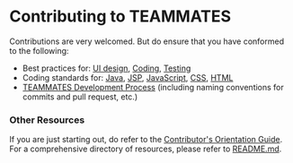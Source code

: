 # Contributing to TEAMMATES

Contributions are very welcomed.
But do ensure that you have conformed to the following:
- Best practices for: [UI design][ui], [Coding][code], [Testing][test]
- Coding standards for: [Java][java], [JSP][jsp], [JavaScript][js], [CSS][css], [HTML][html]
- [TEAMMATES Development Process][dev] (including naming conventions for commits and pull request, etc.)

[ui]: https://docs.google.com/document/d/1Vj59--sCYUfxgg-iLI53hMfc6YY1gguATTN_KXTQVUo/pub?embedded=true
[code]: https://docs.google.com/document/d/14EFJzdhp10qQ9iZ-FwsS1FAf42voe4exrlbefo_zYaU/pub?embedded=true
[test]: https://docs.google.com/document/d/1aK-1ubIA59fbNsEujwvWKqx7itwLPTD6mzFo4F_oEoI/pub?embedded=true

[java]: https://docs.google.com/document/pub?id=1iAESIXM0zSxEa5OY7dFURam_SgLiSMhPQtU0drQagrs&embedded=true
[jsp]:https://docs.google.com/document/d/14bXfdveXvoIaPBYpL19m4PK6oPabSnnoawj6OGjOzD4/pub?embedded=true
[js]: https://docs.google.com/document/d/1gZ6WG6HBTJYHAtVkz9kzi_SUuzfXqzO-SvFnLuag2xM/pub?embedded=true
[css]: https://docs.google.com/document/d/1wA9paRA9cS7ByStGbhRRUZLEzEzimrNQjIDPVqy1ScI/pub
[html]: https://docs.google.com/document/d/12PJYbQoqjK-0LzaUuguQ4kGE--eikCcHfwzZDGwFOJ0/pub?embedded=true

[dev]: https://github.com/TEAMMATES/teammates/blob/master/devdocs/process.md

### Other Resources
If you are just starting out, do refer to the [Contributor's Orientation Guide][COG].  
For a comprehensive directory of resources, please refer to [README.md][readme].

[cog]: https://docs.google.com/document/d/1cY9pmEmw4dC6Z4LjN1WUTsynJ0jVPgbWsFhdyBy_wCU/pub?embedded=true
[readme]: https://github.com/TEAMMATES/teammates/blob/master/README.md